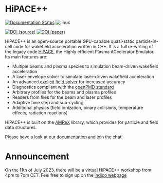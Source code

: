 # HiPACE++

[![Documentation Status](https://readthedocs.org/projects/hipace/badge/?version=latest)](https://hipace.readthedocs.io/en/latest/?badge=latest)
![linux](https://github.com/Hi-PACE/hipace/workflows/linux/badge.svg?branch=development&event=push)
<!-- ![macOS](https://github.com/Hi-PACE/hipace/workflows/macos/badge.svg?branch=development&event=push) -->
[![DOI (source)](https://img.shields.io/badge/DOI%20(source)-10.5281/zenodo.5358483-blue.svg)](https://doi.org/10.5281/zenodo.5358483)
[![DOI (paper)](https://img.shields.io/badge/DOI%20(paper)-10.1016/j.cpc.2022.108421-blue.svg)](https://doi.org/10.1016/j.cpc.2022.108421)

HiPACE++ is an open-source portable GPU-capable quasi-static particle-in-cell code for wakefield acceleration written in C++.
It is a full re-writing of the legacy code [HiPACE](http://dx.doi.org/10.1088/0741-3335/56/8/084012), the Highly efficient Plasma ACcelerator Emulator.
Its main features are:
 - Multiple beams and plasma species to simulation beam-driven wakefield acceleration
 - A laser envelope solver to simulate laser-driven wakefield acceleration
 - An advanced [explicit field solver](https://doi.org/10.1103/PhysRevAccelBeams.25.104603) for increased accuracy
 - Diagnostics compliant with the [openPMD standard](https://github.com/openPMD/openPMD-standard)
 - Arbitrary profiles for the beams and plasma profiles
 - Readers from files for the beam and laser profiles
 - Adaptive time step and sub-cycling
 - Additional physics (field ionization, binary collisions, temperature effects, radiation reactions)

HiPACE++ is built on the [AMReX](https://amrex-codes.github.io) library, which provides for particle and field data structures.

Please have a look at our [documentation](https://hipace.readthedocs.io) and join the [chat](https://hipace.readthedocs.io/en/latest/run/chat.html)!

# Announcement

On the 11th of July 2023, there will be a virtual HiPACE++ workshop from 4pm to 7pm CET.
Feel free to sign up on the [indico webpage](https://indico.desy.de/event/40158/)
